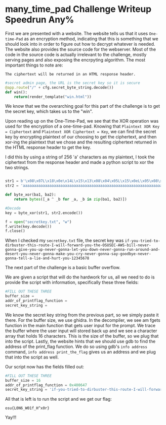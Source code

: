 # many_time_pad Challenge Writeup Speedrun Any%

First we are presented with a website. The website tells us that it uses `One-time-Pad` as an encryption method, indicating that this is something that we should look
into in order to figure out how to decrypt whatever is needed. The website also provides the source code for the webserver. Most of the code in the source code
is actually irrelevant to the challenge, mostly serving pages and also exposing the encrpyting algorithm. The most important things to note are:

`The ciphertext will be returned in an HTML response header.`

```python
#secret admin page, the URL is the secret key so it is secure
@app.route("/" + cfg.secret_byte_string.decode())
def win():
    return(render_template("win.html"))
```

We know that we the overarching goal for this part of the challenge is to get the secret key, which takes us to the "win".

Upon reading up on the One-Time-Pad, we see that the XOR operation was used for the encryption of a one-time-pad. Knowing that 
`Plaintext XOR Key = Ciphertext` and `Plaintext XOR Ciphertext = Key`, we can find the secret key by encrypting plaintext of our choosing to
get the ciphertext, and then xor-ing the plaintext that we chose and the resulting ciphertext returned in the HTML response header to get the key.

I did this by using a string of 256 'a' characters as my plaintext, I took the ciphertext from the response header and made a python script to xor the two strings.

```python

str1 = b'\x08\x07L\x18\x0e\x14L\x15\x13\x08\x04\x05L\x15\x0eL\x05\x08\x13\x03\x14\x12\x15\x04\x13L\x15\t\x08\x12L\x13\x0e\x14\x15\x04L(L\x16\x08\r\rL\x07\x0e\x13\x16\x00\x13\x05L\x18\x0e\x14L\x15\t\x04L.242$"L 62L\x03\x08\r\rL\x0f\x04\x17\x04\x13L\x06\x0e\x0f\x0f\x00L\x06\x08\x17\x04L\x18\x0e\x14L\x14\x11L\x0f\x04\x17\x04\x13L\x06\x0e\x0f\x0f\x00L\r\x04\x15L\x18\x0e\x14L\x05\x0e\x16\x0fL\x0f\x04\x17\x04\x13L\x06\x0e\x0f\x0f\x00L\x13\x14\x0fL\x00\x13\x0e\x14\x0f\x05L\x00\x0f\x05L\x05\x04\x12\x04\x13\x15L\x18\x0e\x14L\x0f\x04\x17\x04\x13L\x06\x0e\x0f\x0f\x00L\x0c\x00\n\x04L\x18\x0e\x14L\x02\x13\x18L\x0f\x04\x17\x04\x13L\x06\x0e\x0f\x0f\x00L\x12\x00\x18L\x06\x0e\x0e\x05\x03\x18\x04L\x0f\x04\x17\x04\x13L\x06\x0e\x0f\x0f\x00L\x15\x04\r\rL\x00L\r\x08\x04L\x00\x0f\x05L\t\x14\x13\x15L\x18\x0e\x14LPSRUTWVY'
str2 = 'aaaaaaaaaaaaaaaaaaaaaaaaaaaaaaaaaaaaaaaaaaaaaaaaaaaaaaaaaaaaaaaaaaaaaaaaaaaaaaaaaaaaaaaaaaaaaaaaaaaaaaaaaaaaaaaaaaaaaaaaaaaaaaaaaaaaaaaaaaaaaaaaaaaaaaaaaaaaaaaaaaaaaaaaaaaaaaaaaaaaaaaaaaaaaaaaaaaaaaaaaaaaaaaaaaaaaaaaaaaaaaaaaaaaaaaaaaaaaaaaaaaaaaaaaaaaaaaa'

def byte_xor(ba1, ba2):
    return bytes([_a ^ _b for _a, _b in zip(ba1, ba2)])

#Decode
key = byte_xor(str1, str2.encode())

f = open("secretkey.txt", "w")
f.write(key.decode())
f.close()

```

When I checked my `secretkey.txt` file, the secret key was
`if-you-tried-to-dirbuster-this-route-I-will-forward-you-the-OSUSEC-AWS-bill-never-gonna-give-you-up-never-gonna-let-you-down-never-gonna-run-around-and-desert-you-never-gonna-make-you-cry-never-gonna-say-goodbye-never-gonna-tell-a-lie-and-hurt-you-12345678`

The next part of the challenge is a basic buffer overflow.

We are given a script that will do the hardwork for us, all we need to do is provide the script with information, specifically these three fields:

```python
#FILL OUT THESE THREE
buffer_size =
addr_of_printflag_function = 
secret_key_string =
```

We know the secret key string from the previous part, so we simply paste it there. For the buffer size, we use ghidra. In the decompiler, we see am fgets function
in the main function that gets user input for the prompt. We trace the buffer where the user input will stored back up and we see a character array that holds 16 characters. This is the size of the buffer, so we plug that into the script. Lastly, the website hints that we should use gdb to find the address of the print_flag
function. We do so using gdb's `info address` command, `info address print_the_flag` gives us an address and we plug that into the script as well.

Our script now has the fields filled out:

```python
#FILL OUT THESE THREE
buffer_size = 16
addr_of_printflag_function = 0x400647
secret_key_string = 'if-you-tried-to-dirbuster-this-route-I-will-forward-you-the-OSUSEC-AWS-bill-never-gonna-give-you-up-never-gonna-let-you-down-never-gonna-run-around-and-desert-you-never-gonna-make-you-cry-never-gonna-say-goodbye-never-gonna-tell-a-lie-and-hurt-you-12345678'
```

All that is left is to run the script and we get our flag:

`osu{L0N6_W01f_H^x0r}`

Yay!!!
